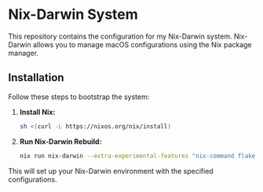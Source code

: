 # Nix-Darwin System

This repository contains the configuration for my Nix-Darwin system. Nix-Darwin allows you to manage macOS configurations using the Nix package manager.

## Installation

Follow these steps to bootstrap the system:

1. **Install Nix:**

    ```sh
    sh <(curl -L https://nixos.org/nix/install) 
    ```

2. **Run Nix-Darwin Rebuild:**

    ```sh
    nix run nix-darwin --extra-experimental-features "nix-command flakes" -- switch --flake .
    ```

This will set up your Nix-Darwin environment with the specified configurations.